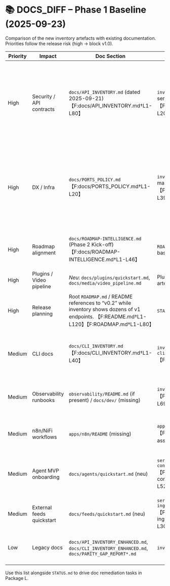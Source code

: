 # 📚 DOCS_DIFF – Phase 1 Baseline (2025-09-23)

Comparison of the new inventory artefacts with existing documentation. Priorities follow the release risk (high → block v1.0).

| Priority | Impact | Doc Section | Source of Truth | Delta Description | Proposed Fix |
| --- | --- | --- | --- | --- | --- |
| High | Security / API contracts | `docs/API_INVENTORY.md` (dated 2025-09-21) 【F:docs/API_INVENTORY.md†L1-L80】 | `inventory/apis.json` (52 services enumerated) 【F:inventory/apis.json†L1-L20】 | Markdown table only lists legacy services (e.g. auth-service, archive) and omits new agents, plugin-runner, ops-controller, media-forensics, Flowise connectors. Response models + status codes diverge from current FastAPI implementations. | 🔄 **Vertagt bis Wave 6 (Package L)** – Umsetzung erfolgt gemeinsam mit Inventar-Automatisierung (`backlog/phase2/PACKAGE_SEQUENCE.yaml`). |
| High | DX / Infra | `docs/PORTS_POLICY.md` 【F:docs/PORTS_POLICY.md†L1-L20】 | `inventory/services.json` (port mappings) 【F:inventory/services.json†L1-L392】 | Policy lists only handful of services; ignores new host bindings (Flowise 3417, egress 8615, NiFi 11443, plugin runner 8621, etc.) and mentions “no standard ports” while compose overlays expose Postgres/OpenSearch hosts. | 🔄 **Vertagt bis Wave 6 (Package L)** – konsolidierte Portliste wird mit Inventory-Aktualisierung generiert (siehe `backlog/phase2/ITERATION-01_PLAN.md`). |
| High | Roadmap alignment | `docs/ROADMAP-INTELLIGENCE.md` (Phase 2 Kick-off) 【F:docs/ROADMAP-INTELLIGENCE.md†L1-L46】 | `ROADMAP_STATUS.md` (new baseline) | Missing narrative on packages A–L, dependencies, and milestones. Stakeholders lack official doc pointer. | ✅ **Erledigt (2025-09-23):** Dokument mit Phase-2-Wellen, Wave-1-Deliverables, Governance-Guardrails und Artefakt-Links gefüllt. Folgepflege über Inventory-Skripte. |
| High | Plugins / Video pipeline | _Neu_: `docs/plugins/quickstart.md`, `docs/media/video_pipeline.md` | Plugin runner & video ingest artefacts (Wave 3) | Docs for sandbox runner + media pipeline missing. | ✅ **Erledigt (2025-09-25):** Quickstarts beschreiben Registry-Schema, Feature-Flags, Offline-Demo & Grafana Panels. |
| High | Release planning | Root `ROADMAP.md` / README references to “v0.2” while inventory shows dozens of v1 endpoints. 【F:README.md†L1-L120】【F:ROADMAP.md†L1-L80】 | `STATUS.md`, `ROADMAP_STATUS.md` | README + roadmap still state v0.2 deliverables and omit new packages (Flowise, video, plugins). | ✅ **Erledigt (2025-09-24):** README-Header auf Phase 2 Wave 1 aktualisiert, 5-Minuten-Demo ergänzt; `ROADMAP.md` verweist auf Wave-Sequenz. |
| Medium | CLI docs | `docs/CLI_INVENTORY.md` 【F:docs/CLI_INVENTORY.md†L1-L40】 | `inventory/apis.json`, `cli/it_cli/root.py` 【F:cli/it_cli/root.py†L1-L120】 | CLI inventory last generated 2025-09-21; misses new commands (inventory sync, plugin ops) and mislabels service mappings. | Regenerate CLI inventory after adding inventory integration; document new commands in README. |
| Medium | Observability runbooks | `observability/README.md` (if present) / `docs/dev/` (missing) | `inventory/findings.md` 【F:inventory/findings.md†L1-L69】 | No documentation on required metrics/health endpoints vs actual gaps; risk for SLO alignment. | Add observability checklist referencing findings; include instructions per service. |
| Medium | n8n/NiFi workflows | `apps/n8n/README` (missing) | `apps/n8n/*.json` 【F:apps/n8n/fact-checking-assistant-v2.json†L1-L80】 | No doc explains how to import or schedule standard playbooks; Phase 2 package D blocked. | Create how-to for importing flows, enabling retries, and mapping env vars. |
| Medium | Agent MVP onboarding | `docs/agents/quickstart.md` (neu) | `services/flowise-connector/app/main.py` 【F:services/flowise-connector/app/main.py†L1-L520】 | Previously missing setup doc for agent governance/rate-limit MVP. | ✅ **Erledigt (2025-09-26, aktualisiert 2025-10-02 & 2025-10-05):** Quickstart deckt Flags, Curl-Demo, Frontend MVP, Grafana-Tiles, OPA-Policy-Integration inkl. Deny-Meldungen sowie den sechsteiligen Tool-Katalog mit Parameter-Schema. |
| Medium | External feeds quickstart | `docs/feeds/quickstart.md` (neu) | `services/feed-ingestor/app/main.py` 【F:services/feed-ingestor/app/main.py†L118-L308】 | No documentation existed for feed ingestion pipeline and metrics. | ✅ **Erledigt (2025-09-26):** Quickstart outlines flags, scheduler, metrics, offline smoke demo. |
| Low | Legacy docs | `docs/API_INVENTORY_ENHANCED.md`, `docs/CLI_INVENTORY_ENHANCED.md`, `docs/PARITY_GAP_REPORT*.md` | `inventory/` artefacts | Enhanced variants duplicate outdated inventories; should reference new JSON instead. | Archive or update enhanced docs to avoid conflicting guidance. |

Use this list alongside `STATUS.md` to drive doc remediation tasks in Package L.
